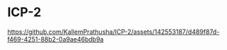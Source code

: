# ICP-2

https://github.com/KallemPrathusha/ICP-2/assets/142553187/d489f87d-f469-4251-88b2-0a9ae46bdb9a


